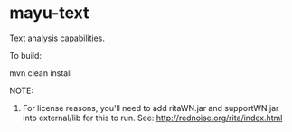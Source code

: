 mayu-text
=========

Text analysis capabilities.

To build:

mvn clean install

NOTE:

1. For license reasons, you'll need to add ritaWN.jar and supportWN.jar into external/lib for this to run. See: http://rednoise.org/rita/index.html

